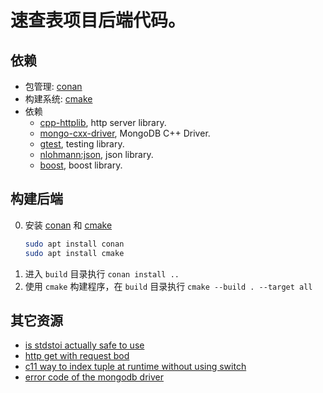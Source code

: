 # 速查表项目后端代码。

## 依赖

- 包管理: [conan](https://conan.io/)
- 构建系统: [cmake](https://cmake.org/)
- 依赖
  - [cpp-httplib](https://github.com/yhirose/cpp-httplib/), http server library.
  - [mongo-cxx-driver](https://docs.mongodb.com/drivers/cxx/), MongoDB C++ Driver.
  - [gtest](https://github.com/google/googletest), testing library.
  - [nlohmann:json](https://github.com/nlohmann/json), json library.
  - [boost](https://boost.org/), boost library.

## 构建后端

0. 安装 [conan](https://conan.io/) 和 [cmake](https://cmake.org/)
   ```sh
   sudo apt install conan
   sudo apt install cmake
   ```
1. 进入 `build` 目录执行 `conan install ..`
2. 使用 `cmake` 构建程序，在 `build` 目录执行 `cmake --build . --target all`

## 其它资源

- [is stdstoi actually safe to use](https://stackoverflow.com/questions/11598990/is-stdstoi-actually-safe-to-use)
- [http get with request bod](https://stackoverflow.com/questions/978061/http-get-with-request-body)
- [c11 way to index tuple at runtime without using switch](https://stackoverflow.com/questions/28997271/c11-way-to-index-tuple-at-runtime-without-using-switch)
- [error code of the mongodb driver](https://github.com/mongodb/mongo-c-driver/blob/master/src/libmongoc/src/mongoc/mongoc-error.h)